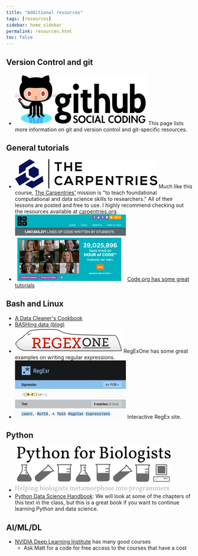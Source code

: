 ```yaml
---
title: "Additional resources"
tags: [resources]
sidebar: home_sidebar
permalink: resources.html
toc: false
---
```


## Version Control and git

* [![github logo](images/github_logo.jpg)](git.html) This page lists more information on git and version control and git-specific resources.

## General tutorials

* [![carpentries logo](images/TheCarpentries.png)](https://carpentries.org/) Much like this course, [The Carpentries'](https://carpentries.org/) mission is "to teach foundational computational and data science skills to researchers." All of their lessons are posted and free to use. I highly recommend checking out the resources available at [carpentries.org](https://carpentries.org/).
* [![code.org screenshot](images/code.org.jpg)](https://code.org/) [Code.org has some great tutorials](https://code.org/)

## Bash and Linux

* [A Data Cleaner's Cookbook](https://www.datafix.com.au/cookbook/)
* [BASHing data (blog)](https://www.datafix.com.au/cookbook/)
* [![Regexone logo](images/regexone.png)](https://regexone.com/) RegExOne has some great examples on writing regular expressions.
* [![regexr.com logo](images/regexr.png)](https://regexr.com/) Interactive RegEx site.

## Python

* [![Python for biologists logo](images/python_for_biologists.png)](https://pythonforbiologists.com/)
* [Python Data Science Handbook](https://jakevdp.github.io/PythonDataScienceHandbook/): We will look at some of the chapters of this text in the class, but this is a great book if you want to continue learning Python and data science.

## AI/ML/DL

* [NVIDIA Deep Learning Institute](https://www.nvidia.com/en-us/deep-learning-ai/education/) has many good courses
  * Ask Matt for a code for free access to the courses that have a cost